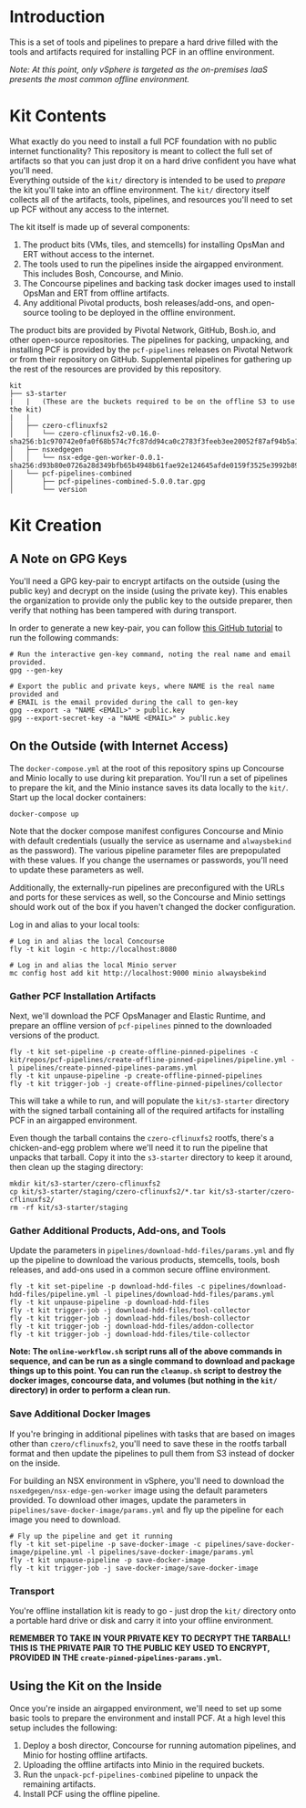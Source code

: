 # Introduction

This is a set of tools and pipelines to prepare a hard drive filled with the tools
and artifacts required for installing PCF in an offline environment.

_Note:  At this point, only vSphere is targeted as the on-premises IaaS presents
the most common offline environment._

# Kit Contents

What exactly do you need to install a full PCF foundation with no public internet
functionality?  This repository is meant to collect the full set of artifacts so
that you can just drop it on a hard drive confident you have what you'll need.  
Everything outside of the `kit/` directory is intended to be used to _prepare_ the
kit you'll take into an offline environment.  The `kit/` directory itself collects
all of the artifacts, tools, pipelines, and resources you'll need to set up PCF
without any access to the internet.

The kit itself is made up of several components:

1. The product bits (VMs, tiles, and stemcells) for installing OpsMan and ERT without access to the internet.
1. The tools used to run the pipelines inside the airgapped environment.  This includes Bosh, Concourse, and Minio.
1. The Concourse pipelines and backing task docker images used to install OpsMan and ERT from offline artifacts.
1. Any additional Pivotal products, bosh releases/add-ons, and open-source tooling to be deployed in the offline environment.

The product bits are provided by Pivotal Network, GitHub, Bosh.io, and other open-source repositories.  The pipelines for packing, unpacking, and installing PCF is provided by the `pcf-pipelines` releases on Pivotal Network or from their repository on GitHub.  Supplemental pipelines for gathering up the rest of the resources are provided by this repository.

```
kit
├── s3-starter
|   |   (These are the buckets required to be on the offline S3 to use the kit)
|   |
│   ├── czero-cflinuxfs2
│   │   └── czero-cflinuxfs2-v0.16.0-sha256:b1c970742e0fa0f68b574c7fc87dd94ca0c2783f3feeb3ee20052f87af94b5a1.tar
│   ├── nsxedgegen
│   │   └── nsx-edge-gen-worker-0.0.1-sha256:d93b80e0726a28d349bfb65b4948b61fae92e124645afde0159f3525e3992b89.tar
│   └── pcf-pipelines-combined
│       ├── pcf-pipelines-combined-5.0.0.tar.gpg
│       └── version
```

# Kit Creation

## A Note on GPG Keys

You'll need a GPG key-pair to encrypt artifacts on the outside (using the public
key) and decrypt on the inside (using the private key).  This enables the organization
to provide only the public key to the outside preparer, then verify that nothing
has been tampered with during transport.

In order to generate a new key-pair, you can follow [this GitHub tutorial](https://help.github.com/articles/generating-a-new-gpg-key/) to run
the following commands:

```
# Run the interactive gen-key command, noting the real name and email provided.
gpg --gen-key

# Export the public and private keys, where NAME is the real name provided and
# EMAIL is the email provided during the call to gen-key
gpg --export -a "NAME <EMAIL>" > public.key
gpg --export-secret-key -a "NAME <EMAIL>" > public.key
```

## On the Outside (with Internet Access)

The `docker-compose.yml` at the root of this repository spins up Concourse and Minio
locally to use during kit preparation.  You'll run a set of pipelines to prepare
the kit, and the Minio instance saves its data locally to the `kit/`.  Start up
the local docker containers:

```
docker-compose up
```

Note that the docker compose manifest configures Concourse and Minio with default
credentials (usually the service as username and `alwaysbekind` as the password).
The various pipeline parameter files are prepopulated with these values.  If you change
the usernames or passwords, you'll need to update these parameters as well.

Additionally, the externally-run pipelines are preconfigured with the URLs and ports
for these services as well, so the Concourse and Minio settings should work out of
the box if you haven't changed the docker configuration.

Log in and alias to your local tools:

```
# Log in and alias the local Concourse
fly -t kit login -c http://localhost:8080

# Log in and alias the local Minio server
mc config host add kit http://localhost:9000 minio alwaysbekind
```

### Gather PCF Installation Artifacts

Next, we'll download the PCF OpsManager and Elastic Runtime, and prepare an offline
version of `pcf-pipelines` pinned to the downloaded versions of the product.

```
fly -t kit set-pipeline -p create-offline-pinned-pipelines -c kit/repos/pcf-pipelines/create-offline-pinned-pipelines/pipeline.yml -l pipelines/create-pinned-pipelines-params.yml
fly -t kit unpause-pipeline -p create-offline-pinned-pipelines
fly -t kit trigger-job -j create-offline-pinned-pipelines/collector
```

This will take a while to run, and will populate the `kit/s3-starter` directory
with the signed tarball containing all of the required artifacts for installing
PCF in an airgapped environment.

Even though the tarball contains the `czero-cflinuxfs2` rootfs, there's a chicken-and-egg
problem where we'll need it to run the pipeline that unpacks that tarball.  Copy it
into the `s3-starter` directory to keep it around, then clean up the staging directory:

```
mkdir kit/s3-starter/czero-cflinuxfs2
cp kit/s3-starter/staging/czero-cflinuxfs2/*.tar kit/s3-starter/czero-cflinuxfs2/
rm -rf kit/s3-starter/staging
```

### Gather Additional Products, Add-ons, and Tools

Update the parameters in `pipelines/download-hdd-files/params.yml`
and fly up the pipeline to download the various products, stemcells, tools, bosh
releases, and add-ons used in a common secure offline environment.

```
fly -t kit set-pipeline -p download-hdd-files -c pipelines/download-hdd-files/pipeline.yml -l pipelines/download-hdd-files/params.yml
fly -t kit unpause-pipeline -p download-hdd-files
fly -t kit trigger-job -j download-hdd-files/tool-collector
fly -t kit trigger-job -j download-hdd-files/bosh-collector
fly -t kit trigger-job -j download-hdd-files/addon-collector
fly -t kit trigger-job -j download-hdd-files/tile-collector
```

**Note:  The `online-workflow.sh` script runs all of the above commands in sequence,
and can be run as a single command to download and package things up to this point.
You can run the `cleanup.sh` script to destroy the docker images, concourse data,
and volumes (but nothing in the `kit/` directory) in order to perform a clean run.**

### Save Additional Docker Images

If you're bringing in additional pipelines with tasks that are based on images other
than `czero/cflinuxfs2`, you'll need to save these in the rootfs tarball format and
then update the pipelines to pull them from S3 instead of docker on the inside.

For building an NSX environment in vSphere, you'll need to download the `nsxedgegen/nsx-edge-gen-worker`
image using the default parameters provided.  To download other images, update
the parameters in `pipelines/save-docker-image/params.yml` and fly up the pipeline
for each image you need to download.

```
# Fly up the pipeline and get it running
fly -t kit set-pipeline -p save-docker-image -c pipelines/save-docker-image/pipeline.yml -l pipelines/save-docker-image/params.yml
fly -t kit unpause-pipeline -p save-docker-image
fly -t kit trigger-job -j save-docker-image/save-docker-image
```

### Transport

You're offline installation kit is ready to go - just drop the `kit/` directory onto
a portable hard drive or disk and carry it into your offline environment.

**REMEMBER TO TAKE IN YOUR PRIVATE KEY TO DECRYPT THE TARBALL!  THIS IS THE PRIVATE
PAIR TO THE PUBLIC KEY USED TO ENCRYPT, PROVIDED IN THE `create-pinned-pipelines-params.yml`.**

## Using the Kit on the Inside

Once you're inside an airgapped environment, we'll need to set up some basic tools
to prepare the environment and install PCF.  At a high level this setup includes
the following:

1. Deploy a bosh director, Concourse for running automation pipelines, and Minio
for hosting offline artifacts.
1. Uploading the offline artifacts into Minio in the required buckets.
1. Run the `unpack-pcf-pipelines-combined` pipeline to unpack the remaining artifacts.
1. Install PCF using the offline pipeline.

